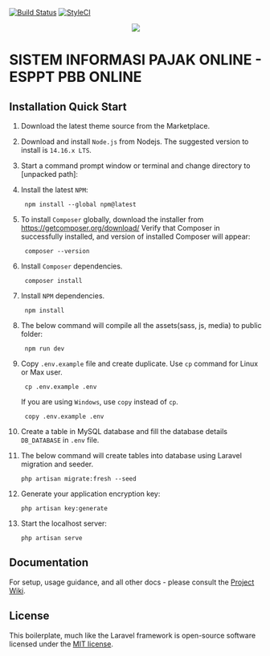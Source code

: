 [![Build Status](https://travis-ci.com/hansenmakangiras/simpajak.svg?branch=master)](https://travis-ci.com/hansenmakangiras/simpajak)
[![StyleCI](https://github.styleci.io/repos/395743027/shield?branch=master)](https://github.styleci.io/repos/395743027)

<p align="center"><img src="https://laravel.com/assets/img/components/logo-laravel.svg"></p>

# SISTEM INFORMASI PAJAK ONLINE - ESPPT PBB ONLINE

## Installation Quick Start

1. Download the latest theme source from the Marketplace.


2. Download and install `Node.js` from Nodejs. The suggested version to install is `14.16.x LTS`.


3. Start a command prompt window or terminal and change directory to [unpacked path]:


4. Install the latest `NPM`:

        npm install --global npm@latest


5. To install `Composer` globally, download the installer from https://getcomposer.org/download/ Verify that Composer in successfully installed, and version of installed Composer will appear:

        composer --version


6. Install `Composer` dependencies.

        composer install


7. Install `NPM` dependencies.

        npm install


8. The below command will compile all the assets(sass, js, media) to public folder:

        npm run dev


9. Copy `.env.example` file and create duplicate. Use `cp` command for Linux or Max user.

        cp .env.example .env

   If you are using `Windows`, use `copy` instead of `cp`.

        copy .env.example .env


10. Create a table in MySQL database and fill the database details `DB_DATABASE` in `.env` file.


12. The below command will create tables into database using Laravel migration and seeder.

        php artisan migrate:fresh --seed


13. Generate your application encryption key:

        php artisan key:generate


14. Start the localhost server:

        php artisan serve

## Documentation
For setup, usage guidance, and all other docs - please consult the [Project Wiki](https://github.com/hansenmakangiras/pajak-online/wiki).

## License

This boilerplate, much like the Laravel framework is open-source software licensed under the [MIT license](https://opensource.org/licenses/MIT).



